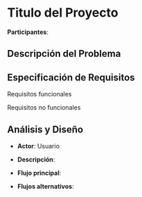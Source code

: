 #  Titulo del Proyecto


**Participantes**:

## Descripción del Problema


## Especificación de Requisitos

Requisitos funcionales



Requisitos no funcionales


## Análisis y Diseño




- **Actor**: Usuario
- **Descripción**: 
- **Flujo principal**:


	
- **Flujos alternativos**:
	
